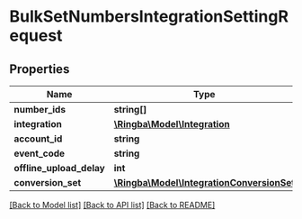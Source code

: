 # BulkSetNumbersIntegrationSettingRequest

## Properties
Name | Type | Description | Notes
------------ | ------------- | ------------- | -------------
**number_ids** | **string[]** |  | [optional] 
**integration** | [**\Ringba\Model\Integration**](Integration.md) |  | [optional] 
**account_id** | **string** |  | [optional] 
**event_code** | **string** |  | [optional] 
**offline_upload_delay** | **int** |  | [optional] 
**conversion_set** | [**\Ringba\Model\IntegrationConversionSet**](IntegrationConversionSet.md) |  | [optional] 

[[Back to Model list]](../README.md#documentation-for-models) [[Back to API list]](../README.md#documentation-for-api-endpoints) [[Back to README]](../README.md)


